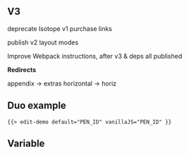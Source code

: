 ## V3

<!-- add Isotope v2 -->

deprecate Isotope v1 purchase links

<!-- remove jQuery -->

publish v2 layout modes

<!-- stagger option -->

Improve Webpack instructions, after v3 & deps all published

<!-- updating from v2 -->

**Redirects**

appendix -> extras
horizontal -> horiz

## Duo example

<div class="duo example">
  <div class="duo__cell example__code">
    
  </div>
  <div class="duo__cell example__demo">
    
    {{> edit-demo default="PEN_ID" vanillaJS="PEN_ID" }}
  </div>
</div>

## Variable

<p class="variable">
  <code class="variable__code"></code>
  <span class="variable__type"></span>
  <span class="variable__description"></span>
</p>
